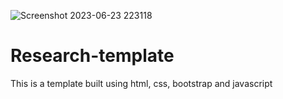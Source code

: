 ![Screenshot 2023-06-23 223118](https://github.com/khaymanii/Research-template/assets/116851212/56322ab0-8711-4c77-aec2-18f5e7152de0)
# Research-template
This is a template built using html, css, bootstrap and javascript
